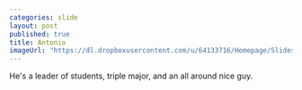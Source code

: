 ```yaml
---
categories: slide
layout: post
published: true
title: Antonio
imageUrl: "https://dl.dropboxusercontent.com/u/64133716/Homepage/Slides/antonio.jpg"
---
```


He's a leader of students, triple major, and an all around nice guy.
